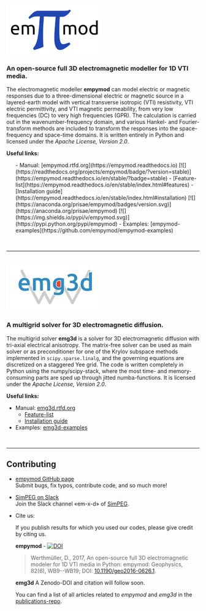 <img src="./assets/logo-empymod-plain.png" alt="empymod" width="250"/>

### An open-source full 3D electromagnetic modeller for 1D VTI media.

The electromagnetic modeller **empymod** can model electric or magnetic
responses due to a three-dimensional electric or magnetic source in a
layered-earth model with vertical transverse isotropic (VTI) resistivity, VTI
electric permittivity, and VTI magnetic permeability, from very low frequencies
(DC) to very high frequencies (GPR). The calculation is carried out in the
wavenumber-frequency domain, and various Hankel- and Fourier-transform methods
are included to transform the responses into the space-frequency and space-time
domains. It is written entirely in Python and licensed under the *Apache
License, Version 2.0*.

**Useful links:**
<ul class="fa-ul">
- <i class="fas fa-book fa-2x"></i> Manual: [empymod.rtfd.org](https://empymod.readthedocs.io) [![](https://readthedocs.org/projects/empymod/badge/?version=stable)](https://empymod.readthedocs.io/en/stable/?badge=stable)
    - <i class="fas fa-copy fa-3x"></i> [Feature-list](https://empymod.readthedocs.io/en/stable/index.html#features)
    - <i class="fab fa-python fa-4x"></i> [Installation guide](https://empymod.readthedocs.io/en/stable/index.html#installation) [![](https://anaconda.org/prisae/empymod/badges/version.svg)](https://anaconda.org/prisae/empymod)  [![](https://img.shields.io/pypi/v/empymod.svg)](https://pypi.python.org/pypi/empymod)
- <i class="fas fa-scroll fa-lg"></i> Examples: [empymod-examples](https://github.com/empymod/empymod-examples)
</ul>

<br>
<hr style="height:1px;border:none;color:#000000; background:#000000">
<br>
<img src="./assets/logo-emg3d-transp.png" alt="emg3d" width="250"/>

### A multigrid solver for 3D electromagnetic diffusion.

The multigrid solver **emg3d** is a solver for 3D electromagnetic diffusion
with tri-axial electrical anisotropy. The matrix-free solver can be used as
main solver or as preconditioner for one of the Krylov subspace methods
implemented in `scipy.sparse.linalg`, and the governing equations are
discretized on a staggered Yee grid. The code is written completely in Python
using the numpy/scipy-stack, where the most time- and memory-consuming parts
are sped up through jitted numba-functions. It is licensed under the *Apache
License, Version 2.0*.

**Useful links:**
- <i class="fas fa-book fa-lg"></i> Manual: [emg3d.rtfd.org](https://emg3d.readthedocs.io)
    - <i class="fas fa-copy fa-lg"></i> [Feature-list](https://emg3d.readthedocs.io/en/stable/index.html#features)
    - <i class="fas fa-copy fa-lg"></i> [Installation guide](https://emg3d.readthedocs.io/en/stable/index.html#installation)
- <i class="fas fa-scroll fa-lg"></i> Examples: [emg3d-examples](https://github.com/empymod/emg3d-examples)

<br>
<hr style="height:1px;border:none;color:#000000; background:#000000">

## Contributing

- <i class="fab fa-github fa-lg"></i>
  [empymod GitHub page](https://github.com/empymod)  
  Submit bugs, fix typos, contribute code, and so much more!
- <i class="fab fa-slack fa-lg"></i>
  [SimPEG on Slack](http://slack.simpeg.xyz)  
  Join the Slack channel &laquo;em-x-d&raquo; of [SimPEG](https://simpeg.xyz).
- <i class="fas fa-bookmark fa-lg"></i>Cite us:

  If you publish results for which you used our codes, please give credit by
  citing us.

  **empymod** - [![DOI](https://zenodo.org/badge/DOI/10.5281/zenodo.593094.svg)](https://doi.org/10.5281/zenodo.593094)

  > Werthmüller, D., 2017, An open-source full 3D electromagnetic modeler for
  > 1D VTI media in Python: empymod: Geophysics, 82(6), WB9--WB19; DOI:
  > [10.1190/geo2016-0626.1](http://doi.org/10.1190/geo2016-0626.1).

  **emg3d** A Zenodo-DOI and citation will follow soon.

  You can find a list of all articles related to *empymod* and *emg3d* in the
  [publications-repo](https://github.com/empymod/publications).
